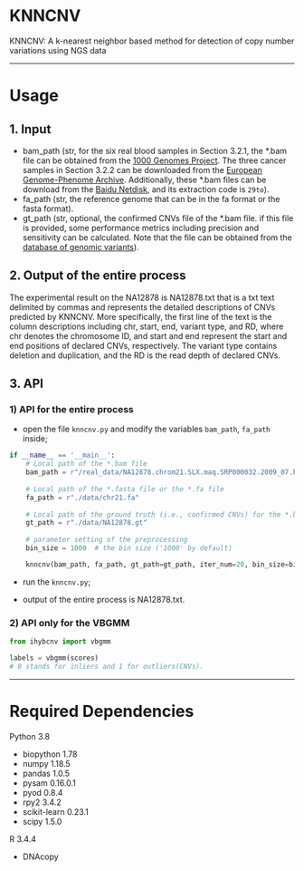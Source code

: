 # KNNCNV

KNNCNV: A k-nearest neighbor based method for detection of copy number variations using NGS data

------

# Usage

## 1. Input

- bam_path (str, for the six real blood samples in Section 3.2.1, the *.bam file can be obtained from the [1000 Genomes Project](http://www.1000genomes.org). The three cancer samples in Section 3.2.2 can be downloaded from the [European Genome-Phenome Archive](https://ega-archive.org/). Additionally, these *.bam files can be download from the [Baidu Netdisk](https://pan.baidu.com/s/1Ja4XH2wZupeAcwc9qhZn8A), and its extraction code is `29to`).
- fa_path (str, the reference genome that can be in the fa format or the fasta format).
- gt_path (str, optional, the confirmed CNVs file of the *.bam file. if this file is provided, some performance metrics including precision and sensitivity can be calculated. Note that the file can be obtained from the  [database of genomic variants](http://dgv.tcag.ca/dgv/app/home)).

## 2. Output of the entire process

The experimental result on the NA12878 is NA12878.txt that is a txt text delimited by commas and represents the detailed descriptions of CNVs predicted by KNNCNV. More specifically, the first line of the text is the column descriptions including chr, start, end, variant type, and RD, where chr denotes the chromosome ID, and start and end represent the start and end positions of declared CNVs, respectively. The variant type contains deletion and duplication, and the RD is the read depth of declared CNVs.

## 3. API

### 1) API for the entire process

- open the file `knncnv.py` and modify the variables `bam_path`, `fa_path` inside; 

```python
if __name__ == '__main__':
    # Local path of the *.bam file
    bam_path = r"/real_data/NA12878.chrom21.SLX.maq.SRP000032.2009_07.bam"
    
    # Local path of the *.fasta file or the *.fa file
    fa_path = r"./data/chr21.fa"
    
    # Local path of the ground truth (i.e., confirmed CNVs) for the *.bam file.
    gt_path = r"./data/NA12878.gt"
    
    # parameter setting of the preprocessing
    bin_size = 1000  # the bin size ('1000' by default)

    knncnv(bam_path, fa_path, gt_path=gt_path, iter_num=20, bin_size=bin_size)
```

- run the `knncnv.py`;

- output of the entire process is NA12878.txt.


### 2) API only for the VBGMM

```python
from ihybcnv import vbgmm

labels = vbgmm(scores)
# 0 stands for inliers and 1 for outliers(CNVs).
```

------

# Required Dependencies

Python 3.8            

- biopython     1.78
- numpy         1.18.5
- pandas        1.0.5
- pysam         0.16.0.1
- pyod          0.8.4
- rpy2          3.4.2
- scikit-learn  0.23.1
- scipy         1.5.0

R 3.4.4

- DNAcopy
